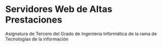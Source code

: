 # Servidores Web de Altas Prestaciones
Asignatura de Tercero del Grado de Ingeniería Informática de la rama de Tecnologías de la información
